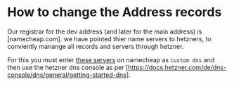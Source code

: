 # How to change the Address records


Our registrar for the dev address (and later for the main address) is [namecheap.com]. we have pointed thier name servers to hetzners, to conviently manange all records and servers through hetzner.

For this you must enter [these servers](https://docs.hetzner.com/de/dns-console/dns/general/authoritative-name-servers/) on namecheap as `custom dns` and then use the hetzner dns console as per [https://docs.hetzner.com/de/dns-console/dns/general/getting-started-dns].
